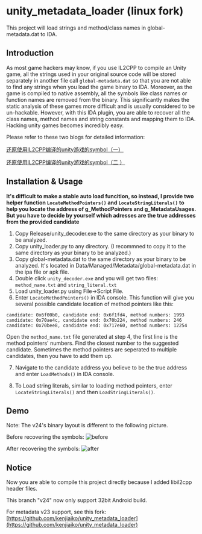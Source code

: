 # unity_metadata_loader (linux fork)

This project will load strings and method/class names in global-metadata.dat to IDA.

## Introduction

As most game hackers may know, if you use IL2CPP to compile an Unity game, all the strings used in your original source code will be stored separately in another file call `global-metadata.dat` so that you are not able to find any strings when you load the game binary to IDA. Moreover, as the game is compiled to native assembly, all the symbols like class names or function names are removed from the binary. This significantly makes the static analysis of these games more difficult and is usually considered to be un-hackable. However, with this IDA plugin, you are able to recover all the class names, method names and string constants and mapping them to IDA. Hacking unity games becomes incredibly easy.

Please refer to these two blogs for detailed information:

[还原使用IL2CPP编译的unity游戏的symbol（一）](https://www.nevermoe.com/?p=572)

[还原使用IL2CPP编译的unity游戏的symbol（二 ）](https://www.nevermoe.com/?p=597)


## Installation & Usage

**It's difficult to make a stable auto load funcition, so instead, I provide two helper function `LocateMethodPointers()` and `LocateStringLiterals()` to help you locate the address of g_MethodPointers and g_MetadataUsages. But you have to decide by yourself which adresses are the true addresses from the provided candidate**

1. Copy Release/unity_decoder.exe to the same directory as your binary to be analyzed.
2. Copy unity_loader.py to any directory. (I recommned to copy it to the same directory as your binary to be analyzed.)
3. Copy global-metadata.dat to the same directory as your binary to be analyzed. It's located in Data/Managed/Metadata/global-metadata.dat in the ipa file or apk file.
4. Double click `unity_decoder.exe` and you will get two files: `method_name.txt` and `string_literal.txt` 
5. Load unity_loader.py using File->Script File.
6. Enter `LocateMethodPointers()` in IDA console. This function will give you several possible candidate location of method pointers like this:
```
candidate: 0x6f00b0, candidate end: 0x6f1fd4, method numbers: 1993
candidate: 0x70ae4c, candidate end: 0x70b224, method numbers: 246
candidate: 0x70bee8, candidate end: 0x717e60, method numbers: 12254
```
Open the `method_name.txt` file generated at step 4, the first line is the method pointers' numbers. Find the closest number to the suggested candidate. Sometimes the method pointers are seperated to multiple candidates, then you have to add them up.
  
7. Navigate to the candidate address you believe to be the true address and enter `LoadMethods()` in IDA console.

8. To Load string literals, similar to loading method pointers, enter `LocateStringLiterals()` and then `LoadStringLiterals()`.

## Demo

Note: The v24's binary layout is different to the following picture.

Before recovering the symbols:
![before](https://www.nevermoe.com/wp-content/uploads/2016/09/before.png)

After recovering the symbols:
![after](https://www.nevermoe.com/wp-content/uploads/2016/09/after.png)

## Notice

Now you are able to compile this project directly because I added libil2cpp header files.

This branch "v24" now only support 32bit Android build.

For metadata v23 support, see this fork: [https://github.com/kenjiaiko/unity_metadata_loader](https://github.com/kenjiaiko/unity_metadata_loader)
